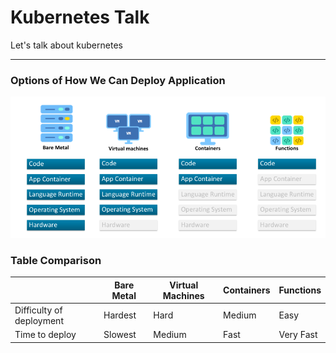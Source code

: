 # **Kubernetes Talk**
Let's talk about kubernetes

----
### **Options of How We Can Deploy Application**
![Serverless Evolution](pic/serverless_evolution.png)
### **Table Comparison**
|   | Bare Metal | Virtual Machines | Containers | Functions |
| - | - | - | - | - |
| Difficulty of deployment | Hardest  | Hard  | Medium | Easy |
| Time to deploy | Slowest  | Medium  | Fast | Very Fast |

